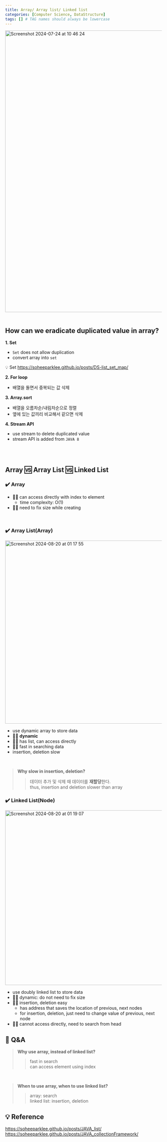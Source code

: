 ```yaml
---
title: Array/ Array list/ Linked list
categories: [Computer Science, DataStructure]
tags: [] # TAG names should always be lowercase
---
```


<img width="903" alt="Screenshot 2024-07-24 at 10 46 24" src="https://github.com/user-attachments/assets/2855f0b4-f5ab-4fdc-8a62-9468abc81af8">

<br>
<br>

## How can we eradicate duplicated value in array?

**1. Set**

- `Set` does not allow duplication
- convert array into `set`

💡 Set <https://soheeparklee.github.io/posts/DS-list_set_map/> <br>

**2. For loop**

- 배열을 돌면서 중복되는 값 삭제

**3. Array.sort**

- 배열을 오름차순/내림차순으로 정렬
- 옆에 있는 값끼리 비교해서 같으면 삭제

**4. Stream API**

- use stream to delete duplicated value
- stream API is added from `JAVA 8`

<br>
<br>

## Array 🆚 Array List 🆚 Linked List

### ✔️ Array

- 👍🏻 can access directly with index to element
  - time complexity: O(1)
- 👎🏻 need to fix size while creating

<br>

### ✔️ Array List(Array)

<img width="587" alt="Screenshot 2024-08-20 at 01 17 55" src="https://github.com/user-attachments/assets/70b98259-5222-498f-a670-142a88eef033">

- use dynamic array to store data
- 👍🏻 **dynamic**
- 👍🏻 has list, can access directly
- 👍🏻 fast in searching data
- insertion, deletion slow

<br>

> **Why slow in insertion, deletion?** <br>
>
> > 데이터 추가 및 삭제 때 데이터를 **재할당**한다. <br>
> > thus, insertion and deletion slower than array <br>

### ✔️ Linked List(Node)

<img width="560" alt="Screenshot 2024-08-20 at 01 19 07" src="https://github.com/user-attachments/assets/8d532bbe-ef59-494f-aeaf-913caec5f4d8">

- use doubly linked list to store data
- 👍🏻 dynamic: do not need to fix size
- 👍🏻 insertion, deletion easy
  - has address that saves the location of previous, next nodes
  - for insertion, deletion, just need to change value of previous, next node
- 👎🏻 cannot access directly, need to search from head

## 📌 Q&A

> **Why use array, instead of linked list?** <br>
>
> > fast in search <br>
> > can access element using index <br>

<br>

> **When to use array, when to use linked list?** <br>
>
> > array: search <br>
> > linked list: insertion, deletion <br>

## 💡 Reference

<https://soheeparklee.github.io/posts/JAVA_list/> <br>
<https://soheeparklee.github.io/posts/JAVA_collectionFramework/> <br>
